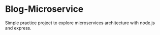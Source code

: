 # Blog-Microservice

Simple practice project to explore microservices architecture with node.js and express.
